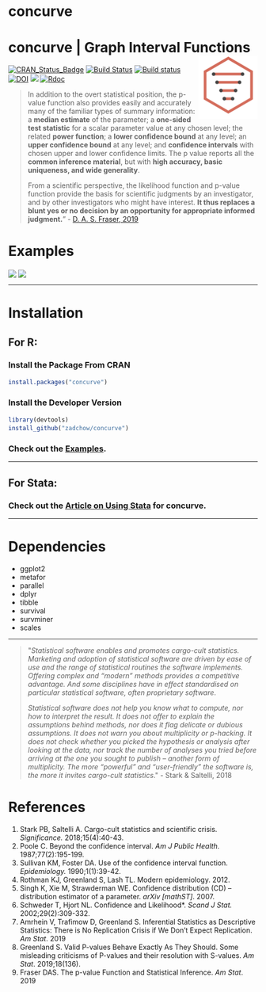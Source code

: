 concurve
================

# concurve | Graph Interval Functions <img src="man/figures/logo.svg" align="right" width="120" />

[![CRAN\_Status\_Badge](http://www.r-pkg.org/badges/version/concurve)](https://cran.r-project.org/package=concurve)
[![Build
Status](https://travis-ci.org/Zadchow/concurve.svg?branch=master)](https://travis-ci.org/Zadchow/concurve)
[![Build
status](https://ci.appveyor.com/api/projects/status/v8sp9x96dap2om9s?svg=true)](https://ci.appveyor.com/project/Zadchow/concurve)
[![DOI](https://zenodo.org/badge/165464881.svg)](https://zenodo.org/badge/latestdoi/165464881)
[![](https://cranlogs.r-pkg.org/badges/grand-total/concurve)](https://cran.r-project.org/package=concurve)
[![Rdoc](http://www.rdocumentation.org/badges/version/concurve)](http://www.rdocumentation.org/packages/concurve)

> In addition to the overt statistical position, the p-value function
> also provides easily and accurately many of the familiar types of
> summary information: a **median estimate** of the parameter; a
> **one-sided test statistic** for a scalar parameter value at any
> chosen level; the related **power function**; a **lower confidence
> bound** at any level; an **upper confidence bound** at any level; and
> **confidence intervals** with chosen upper and lower confidence
> limits. The p value reports all the **common inference material**, but
> with **high accuracy, basic uniqueness, and wide generality**.
> 
> From a scientific perspective, the likelihood function and p-value
> function provide the basis for scientific judgments by an
> investigator, and by other investigators who might have interest. **It
> thus replaces a blunt yes or no decision by an opportunity for
> appropriate informed judgment.**” - [D. A. S.
> Fraser, 2019](https://doi.org/10.1080/00031305.2018.1556735)

# Examples

<img src = "https://res.cloudinary.com/less-likely/image/upload/v1562705215/Site/Figure1.png" align="center" width ="400">
<img src = "https://res.cloudinary.com/less-likely/image/upload/v1562705215/Site/Figure2.png" align="center" width="400">

-----

# Installation

## For R:

### Install the Package From CRAN

``` r
install.packages("concurve")
```

### Install the Developer Version

``` r
library(devtools)
install_github("zadchow/concurve")
```

### Check out the [Examples](https://data.lesslikely.com/concurve/articles/examples.html).

-----

## For Stata:

### Check out the [Article on Using Stata](https://data.lesslikely.com/concurve/articles/stata.html) for concurve.

-----

# Dependencies

  - ggplot2
  - metafor
  - parallel
  - dplyr
  - tibble
  - survival
  - survminer
  - scales

-----

> "*Statistical software enables and promotes cargo-cult statistics.
> Marketing and adoption of statistical software are driven by ease of
> use and the range of statistical routines the software implements.
> Offering complex and “modern” methods provides a competitive
> advantage. And some disciplines have in effect standardised on
> particular statistical software, often proprietary software*.
> 
> *Statistical software does not help you know what to compute, nor how
> to interpret the result. It does not offer to explain the assumptions
> behind methods, nor does it flag delicate or dubious assumptions. It
> does not warn you about multiplicity or p-hacking. It does not check
> whether you picked the hypothesis or analysis after looking at the
> data, nor track the number of analyses you tried before arriving at
> the one you sought to publish – another form of multiplicity. The more
> “powerful” and “user-friendly” the software is, the more it invites
> cargo-cult statistics*." - Stark & Saltelli, 2018

# References

1.  Stark PB, Saltelli A. Cargo-cult statistics and scientific crisis.
    *Significance.* 2018;15(4):40-43.
2.  Poole C. Beyond the confidence interval. *Am J Public Health.*
    1987;77(2):195-199.
3.  Sullivan KM, Foster DA. Use of the confidence interval function.
    *Epidemiology.* 1990;1(1):39-42.
4.  Rothman KJ, Greenland S, Lash TL. Modern epidemiology. 2012.
5.  Singh K, Xie M, Strawderman WE. Confidence distribution (CD) –
    distribution estimator of a parameter. *arXiv \[mathST\]*. 2007.
6.  Schweder T, Hjort NL. Confidence and Likelihood\*. *Scand J Stat.*
    2002;29(2):309-332.
7.  Amrhein V, Trafimow D, Greenland S. Inferential Statistics as
    Descriptive Statistics: There is No Replication Crisis if We Don’t
    Expect Replication. *Am Stat*. 2019
8.  Greenland S. Valid P-values Behave Exactly As They Should. Some
    misleading criticisms of P-values and their resolution with
    S-values. *Am Stat*. 2019;18(136).
9.  Fraser DAS. The p-value Function and Statistical Inference. *Am
    Stat*. 2019
